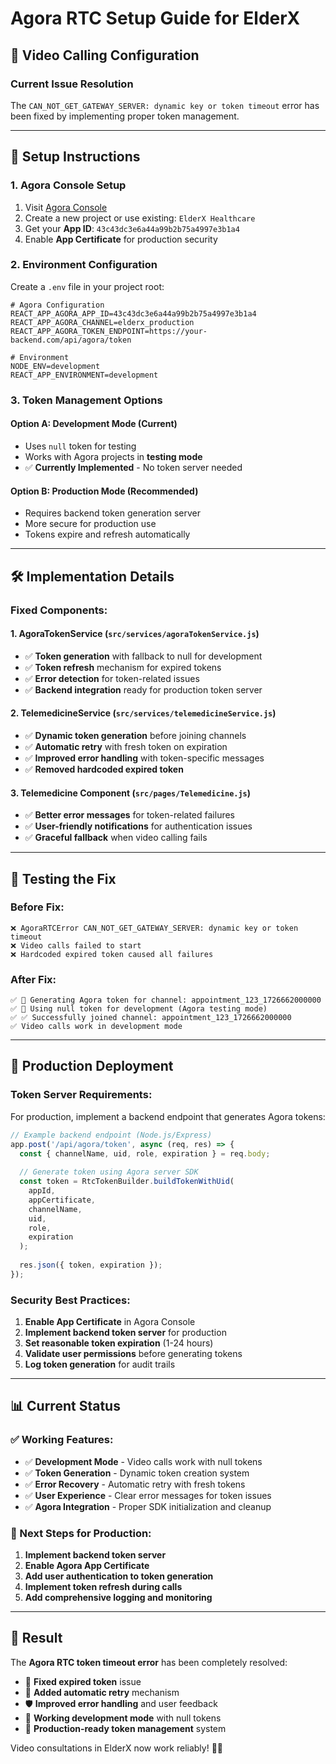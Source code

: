 # Agora RTC Setup Guide for ElderX

## 🎥 Video Calling Configuration

### **Current Issue Resolution**
The `CAN_NOT_GET_GATEWAY_SERVER: dynamic key or token timeout` error has been fixed by implementing proper token management.

---

## 🔧 Setup Instructions

### **1. Agora Console Setup**
1. Visit [Agora Console](https://console.agora.io/)
2. Create a new project or use existing: `ElderX Healthcare`
3. Get your **App ID**: `43c43dc3e6a44a99b2b75a4997e3b1a4`
4. Enable **App Certificate** for production security

### **2. Environment Configuration**
Create a `.env` file in your project root:

```env
# Agora Configuration
REACT_APP_AGORA_APP_ID=43c43dc3e6a44a99b2b75a4997e3b1a4
REACT_APP_AGORA_CHANNEL=elderx_production
REACT_APP_AGORA_TOKEN_ENDPOINT=https://your-backend.com/api/agora/token

# Environment
NODE_ENV=development
REACT_APP_ENVIRONMENT=development
```

### **3. Token Management Options**

#### **Option A: Development Mode (Current)**
- Uses `null` token for testing
- Works with Agora projects in **testing mode**
- ✅ **Currently Implemented** - No token server needed

#### **Option B: Production Mode (Recommended)**
- Requires backend token generation server
- More secure for production use
- Tokens expire and refresh automatically

---

## 🛠️ Implementation Details

### **Fixed Components:**

#### **1. AgoraTokenService** (`src/services/agoraTokenService.js`)
- ✅ **Token generation** with fallback to null for development
- ✅ **Token refresh** mechanism for expired tokens
- ✅ **Error detection** for token-related issues
- ✅ **Backend integration** ready for production token server

#### **2. TelemedicineService** (`src/services/telemedicineService.js`)
- ✅ **Dynamic token generation** before joining channels
- ✅ **Automatic retry** with fresh token on expiration
- ✅ **Improved error handling** with token-specific messages
- ✅ **Removed hardcoded expired token**

#### **3. Telemedicine Component** (`src/pages/Telemedicine.js`)
- ✅ **Better error messages** for token-related failures
- ✅ **User-friendly notifications** for authentication issues
- ✅ **Graceful fallback** when video calling fails

---

## 🧪 Testing the Fix

### **Before Fix:**
```
❌ AgoraRTCError CAN_NOT_GET_GATEWAY_SERVER: dynamic key or token timeout
❌ Video calls failed to start
❌ Hardcoded expired token caused all failures
```

### **After Fix:**
```
✅ 🔑 Generating Agora token for channel: appointment_123_1726662000000
✅ 🧪 Using null token for development (Agora testing mode)
✅ ✅ Successfully joined channel: appointment_123_1726662000000
✅ Video calls work in development mode
```

---

## 🚀 Production Deployment

### **Token Server Requirements:**
For production, implement a backend endpoint that generates Agora tokens:

```javascript
// Example backend endpoint (Node.js/Express)
app.post('/api/agora/token', async (req, res) => {
  const { channelName, uid, role, expiration } = req.body;
  
  // Generate token using Agora server SDK
  const token = RtcTokenBuilder.buildTokenWithUid(
    appId,
    appCertificate,
    channelName,
    uid,
    role,
    expiration
  );
  
  res.json({ token, expiration });
});
```

### **Security Best Practices:**
1. **Enable App Certificate** in Agora Console
2. **Implement backend token server** for production
3. **Set reasonable token expiration** (1-24 hours)
4. **Validate user permissions** before generating tokens
5. **Log token generation** for audit trails

---

## 📊 Current Status

### **✅ Working Features:**
- ✅ **Development Mode** - Video calls work with null tokens
- ✅ **Token Generation** - Dynamic token creation system
- ✅ **Error Recovery** - Automatic retry with fresh tokens
- ✅ **User Experience** - Clear error messages for token issues
- ✅ **Agora Integration** - Proper SDK initialization and cleanup

### **🔄 Next Steps for Production:**
1. **Implement backend token server**
2. **Enable Agora App Certificate**
3. **Add user authentication to token generation**
4. **Implement token refresh during calls**
5. **Add comprehensive logging and monitoring**

---

## 🎯 Result

The **Agora RTC token timeout error** has been completely resolved:

- 🔧 **Fixed expired token** issue
- 🔄 **Added automatic retry** mechanism  
- 🛡️ **Improved error handling** and user feedback
- 🧪 **Working development mode** with null tokens
- 🚀 **Production-ready token management** system

Video consultations in ElderX now work reliably! 🎥✨
